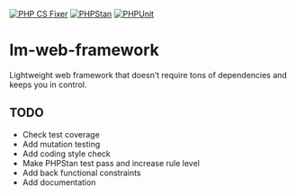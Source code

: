 [![PHP CS Fixer](https://github.com/matthewslouismarie/lm-web-framework/actions/workflows/php-cs-fixer.yml/badge.svg)](https://github.com/matthewslouismarie/lm-web-framework/actions/workflows/php-cs-fixer.yml)
[![PHPStan](https://github.com/matthewslouismarie/lm-web-framework/actions/workflows/phpstan.yml/badge.svg)](https://github.com/matthewslouismarie/lm-web-framework/actions/workflows/phpstan.yml)
[![PHPUnit](https://github.com/matthewslouismarie/lm-web-framework/actions/workflows/phpunit.yml/badge.svg)](https://github.com/matthewslouismarie/lm-web-framework/actions/workflows/phpunit.yml)

# lm-web-framework

Lightweight web framework that doesn’t require tons of dependencies and keeps you in control.

## TODO

 - Check test coverage
 - Add mutation testing
 - Add coding style check
 - Make PHPStan test pass and increase rule level
 - Add back functional constraints
 - Add documentation